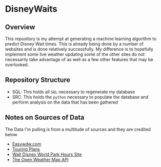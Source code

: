 # DisneyWaits

## Overview
This repository is my attempt at generating a machine learning algorithm
to predict Disney Wait times. This is already being done by a number of
websites and is done relatively successfully. My difference is to hopefully
implement some live weather updating some of the other sites do not
necessarily take advantage of as well as a few other features that may be
overlooked.

## Repository Structure

* SQL:
  This holds all `SQL` necessary to regenerate my database
* SRC:
  This holds the `python` necessary to populate the database and perform analysis
  on the data that has been gathered


## Notes on Sources of Data

The Data I'm pulling is from a multitude of sources and they are credited below

* [Easywdw.com ](https://www.easywdw.com/waits/?park=All)
* [Touring Plans](https://touringplans.com/)
* [Walt Disney World Park Hours Site](https://disneyworld.disney.go.com/calendars/day/)
* [The Open Weather Map API](https://openweathermap.org/api)

